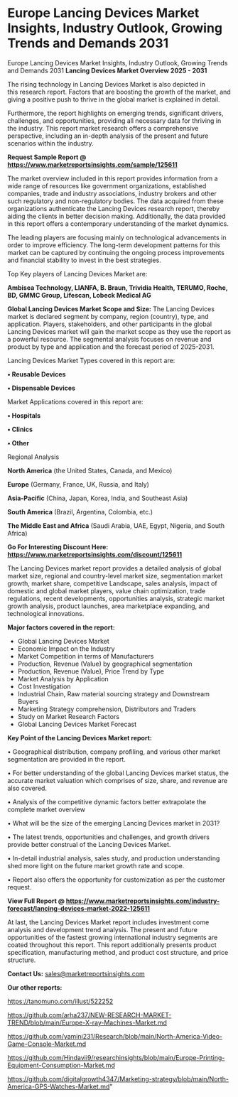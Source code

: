 # Europe Lancing Devices Market Insights, Industry Outlook, Growing Trends and Demands 2031
Europe Lancing Devices Market Insights, Industry Outlook, Growing Trends and Demands 2031
<Strong> Lancing Devices Market Overview 2025 - 2031</strong>

The rising technology in Lancing Devices Market is also depicted in this research report. Factors that are boosting the growth of the market, and giving a positive push to thrive in the global market is explained in detail.

Furthermore, the report highlights on emerging trends, significant drivers, challenges, and opportunities, providing all necessary data for thriving in the industry. This report market research offers a comprehensive perspective, including an in-depth analysis of the present and future scenarios within the industry.

<strong>Request Sample Report @ <a href=https://www.marketreportsinsights.com/sample/125611>https://www.marketreportsinsights.com/sample/125611</a></strong>

The market overview included in this report provides information from a wide range of resources like government organizations, established companies, trade and industry associations, industry brokers and other such regulatory and non-regulatory bodies. The data acquired from these organizations authenticate the Lancing Devices research report, thereby aiding the clients in better decision making. Additionally, the data provided in this report offers a contemporary understanding of the market dynamics.

The leading players are focusing mainly on technological advancements in order to improve efficiency. The long-term development patterns for this market can be captured by continuing the ongoing process improvements and financial stability to invest in the best strategies.

Top Key players of Lancing Devices Market are:

<strong>Ambisea Technology, LIANFA, B. Braun, Trividia Health, TERUMO, Roche, BD, GMMC Group, Lifescan, Lobeck Medical AG</strong>

<strong><b>Global Lancing Devices Market Scope and Size:</b></strong>
The Lancing Devices market is declared segment by company, region (country), type, and application. Players, stakeholders, and other participants in the global Lancing Devices market will gain the market scope as they use the report as a powerful resource. The segmental analysis focuses on revenue and product by type and application and the forecast period of 2025-2031.

Lancing Devices Market Types covered in this report are:

<strong>• Reusable Devices

• Dispensable Devices</strong>

Market Applications covered in this report are:

<strong>• Hospitals

• Clinics

• Other</strong> 

Regional Analysis

<strong>North America</strong> (the United States, Canada, and Mexico)

<strong>Europe</strong> (Germany, France, UK, Russia, and Italy)

<strong>Asia-Pacific</strong> (China, Japan, Korea, India, and Southeast Asia)

<strong>South America</strong> (Brazil, Argentina, Colombia, etc.)

<strong>The Middle East and Africa</strong> (Saudi Arabia, UAE, Egypt, Nigeria, and South Africa)

<strong>Go For Interesting Discount Here: <a href=https://www.marketreportsinsights.com/discount/125611>https://www.marketreportsinsights.com/discount/125611</a></strong>

The Lancing Devices market report provides a detailed analysis of global market size, regional and country-level market size, segmentation market growth, market share, competitive Landscape, sales analysis, impact of domestic and global market players, value chain optimization, trade regulations, recent developments, opportunities analysis, strategic market growth analysis, product launches, area marketplace expanding, and technological innovations.

<strong><b>Major factors covered in the report:</b></strong>
<ul>
  <li>Global Lancing Devices Market </li>
  <li>Economic Impact on the Industry</li>
  <li>Market Competition in terms of Manufacturers</li>
  <li>Production, Revenue (Value) by geographical segmentation</li>
  <li>Production, Revenue (Value), Price Trend by Type</li>
  <li>Market Analysis by Application</li>
  <li>Cost Investigation</li>
  <li>Industrial Chain, Raw material sourcing strategy and Downstream Buyers</li>
  <li>Marketing Strategy comprehension, Distributors and Traders</li>
  <li>Study on Market Research Factors</li>
  <li>Global Lancing Devices Market Forecast</li>
</ul>

<strong><b>Key Point of the Lancing Devices Market report:</b></strong>

• Geographical distribution, company profiling, and various other market segmentation are provided in the report.

• For better understanding of the global Lancing Devices market status, the accurate market valuation which comprises of size, share, and revenue are also covered.

• Analysis of the competitive dynamic factors better extrapolate the complete market overview

• What will be the size of the emerging Lancing Devices market in 2031?

• The latest trends, opportunities and challenges, and growth drivers provide better construal of the Lancing Devices Market.

• In-detail industrial analysis, sales study, and production understanding shed more light on the future market growth rate and scope.

• Report also offers the opportunity for customization as per the customer request.

<strong><b>View Full Report @ <a href=https://www.marketreportsinsights.com/industry-forecast/lancing-devices-market-2022-125611>https://www.marketreportsinsights.com/industry-forecast/lancing-devices-market-2022-125611</a></b></strong>


At last, the Lancing Devices Market report includes investment come analysis and development trend analysis. The present and future opportunities of the fastest growing international industry segments are coated throughout this report. This report additionally presents product specification, manufacturing method, and product cost structure, and price structure.

<strong>Contact Us:</strong>
sales@marketreportsinsights.com

<strong>Our other reports:</strong>

<a href=https://tanomuno.com/illust/522252>https://tanomuno.com/illust/522252</a>

<a href=https://github.com/arha237/NEW-RESEARCH-MARKET-TREND/blob/main/Europe-X-ray-Machines-Market.md>https://github.com/arha237/NEW-RESEARCH-MARKET-TREND/blob/main/Europe-X-ray-Machines-Market.md</a>

<a href=https://github.com/yamini231/Research/blob/main/North-America-Video-Game-Console-Market.md>https://github.com/yamini231/Research/blob/main/North-America-Video-Game-Console-Market.md</a>

<a href=https://github.com/Hindavii9/researchinsights/blob/main/Europe-Printing-Equipment-Consumption-Market.md>https://github.com/Hindavii9/researchinsights/blob/main/Europe-Printing-Equipment-Consumption-Market.md</a>

<a href=https://github.com/digitalgrowth4347/Marketing-strategy/blob/main/North-America-GPS-Watches-Market.md>https://github.com/digitalgrowth4347/Marketing-strategy/blob/main/North-America-GPS-Watches-Market.md</a>"
